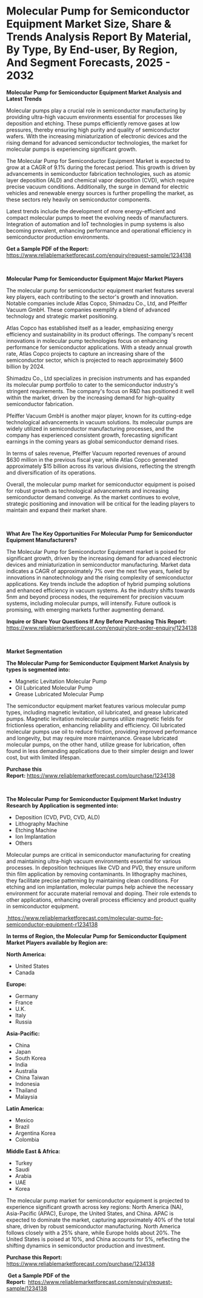 <p><h1>Molecular Pump for Semiconductor Equipment Market Size, Share & Trends Analysis Report By Material, By Type, By End-user, By Region, And Segment Forecasts, 2025 - 2032</h1></p><p><strong>Molecular Pump for Semiconductor Equipment Market Analysis and Latest Trends</strong></p>
<p><p>Molecular pumps play a crucial role in semiconductor manufacturing by providing ultra-high vacuum environments essential for processes like deposition and etching. These pumps efficiently remove gases at low pressures, thereby ensuring high purity and quality of semiconductor wafers. With the increasing miniaturization of electronic devices and the rising demand for advanced semiconductor technologies, the market for molecular pumps is experiencing significant growth.</p><p>The Molecular Pump for Semiconductor Equipment Market is expected to grow at a CAGR of 9.1% during the forecast period. This growth is driven by advancements in semiconductor fabrication technologies, such as atomic layer deposition (ALD) and chemical vapor deposition (CVD), which require precise vacuum conditions. Additionally, the surge in demand for electric vehicles and renewable energy sources is further propelling the market, as these sectors rely heavily on semiconductor components. </p><p>Latest trends include the development of more energy-efficient and compact molecular pumps to meet the evolving needs of manufacturers. Integration of automation and IoT technologies in pump systems is also becoming prevalent, enhancing performance and operational efficiency in semiconductor production environments.</p></p>
<p><strong>Get a Sample PDF of the Report:&nbsp;</strong> <a href="https://www.reliablemarketforecast.com/enquiry/request-sample/1234138?utm_campaign=2528&utm_medium=2&utm_source=Github&utm_content=ia&utm_term=15042025&utm_id=molecular-pump-for-semiconductor-equipment">https://www.reliablemarketforecast.com/enquiry/request-sample/1234138</a></p>
<p>&nbsp;</p>
<p><strong>Molecular Pump for Semiconductor Equipment Major Market Players</strong></p>
<p><p>The molecular pump for semiconductor equipment market features several key players, each contributing to the sector's growth and innovation. Notable companies include Atlas Copco, Shimadzu Co., Ltd, and Pfeiffer Vacuum GmbH. These companies exemplify a blend of advanced technology and strategic market positioning.</p><p>Atlas Copco has established itself as a leader, emphasizing energy efficiency and sustainability in its product offerings. The company's recent innovations in molecular pump technologies focus on enhancing performance for semiconductor applications. With a steady annual growth rate, Atlas Copco projects to capture an increasing share of the semiconductor sector, which is projected to reach approximately $600 billion by 2024.</p><p>Shimadzu Co., Ltd specializes in precision instruments and has expanded its molecular pump portfolio to cater to the semiconductor industry's stringent requirements. The company's focus on R&D has positioned it well within the market, driven by the increasing demand for high-quality semiconductor fabrication.</p><p>Pfeiffer Vacuum GmbH is another major player, known for its cutting-edge technological advancements in vacuum solutions. Its molecular pumps are widely utilized in semiconductor manufacturing processes, and the company has experienced consistent growth, forecasting significant earnings in the coming years as global semiconductor demand rises.</p><p>In terms of sales revenue, Pfeiffer Vacuum reported revenues of around $630 million in the previous fiscal year, while Atlas Copco generated approximately $15 billion across its various divisions, reflecting the strength and diversification of its operations.</p><p>Overall, the molecular pump market for semiconductor equipment is poised for robust growth as technological advancements and increasing semiconductor demand converge. As the market continues to evolve, strategic positioning and innovation will be critical for the leading players to maintain and expand their market share.</p></p>
<p>&nbsp;</p>
<p><strong>What Are The Key Opportunities For Molecular Pump for Semiconductor Equipment Manufacturers?</strong></p>
<p><p>The Molecular Pump for Semiconductor Equipment market is poised for significant growth, driven by the increasing demand for advanced electronic devices and miniaturization in semiconductor manufacturing. Market data indicates a CAGR of approximately 7% over the next five years, fueled by innovations in nanotechnology and the rising complexity of semiconductor applications. Key trends include the adoption of hybrid pumping solutions and enhanced efficiency in vacuum systems. As the industry shifts towards 5nm and beyond process nodes, the requirement for precision vacuum systems, including molecular pumps, will intensify. Future outlook is promising, with emerging markets further augmenting demand.</p></p>
<p><strong>Inquire or Share Your Questions If Any Before Purchasing This Report:</strong> <a href="https://www.reliablemarketforecast.com/enquiry/pre-order-enquiry/1234138?utm_campaign=2528&utm_medium=2&utm_source=Github&utm_content=ia&utm_term=15042025&utm_id=molecular-pump-for-semiconductor-equipment">https://www.reliablemarketforecast.com/enquiry/pre-order-enquiry/1234138</a></p>
<p>&nbsp;</p>
<p><strong>Market Segmentation</strong></p>
<p><strong>The Molecular Pump for Semiconductor Equipment Market Analysis by types is segmented into:</strong></p>
<p><ul><li>Magnetic Levitation Molecular Pump</li><li>Oil Lubricated Molecular Pump</li><li>Grease Lubricated Molecular Pump</li></ul></p>
<p><p>The semiconductor equipment market features various molecular pump types, including magnetic levitation, oil lubricated, and grease lubricated pumps. Magnetic levitation molecular pumps utilize magnetic fields for frictionless operation, enhancing reliability and efficiency. Oil lubricated molecular pumps use oil to reduce friction, providing improved performance and longevity, but may require more maintenance. Grease lubricated molecular pumps, on the other hand, utilize grease for lubrication, often found in less demanding applications due to their simpler design and lower cost, but with limited lifespan.</p></p>
<p><strong>Purchase this Report:&nbsp;</strong><a href="https://www.reliablemarketforecast.com/purchase/1234138?utm_campaign=2528&utm_medium=2&utm_source=Github&utm_content=ia&utm_term=15042025&utm_id=molecular-pump-for-semiconductor-equipment">https://www.reliablemarketforecast.com/purchase/1234138</a></p>
<p>&nbsp;</p>
<p><strong>The Molecular Pump for Semiconductor Equipment Market Industry Research by Application is segmented into:</strong></p>
<p><ul><li>Deposition (CVD, PVD, CVD, ALD)</li><li>Lithography Machine</li><li>Etching Machine</li><li>Ion Implantation</li><li>Others</li></ul></p>
<p><p>Molecular pumps are critical in semiconductor manufacturing for creating and maintaining ultra-high vacuum environments essential for various processes. In deposition techniques like CVD and PVD, they ensure uniform thin film application by removing contaminants. In lithography machines, they facilitate precise patterning by maintaining clean conditions. For etching and ion implantation, molecular pumps help achieve the necessary environment for accurate material removal and doping. Their role extends to other applications, enhancing overall process efficiency and product quality in semiconductor equipment.</p></p>
<p><a href="https://www.reliablemarketforecast.com/molecular-pump-for-semiconductor-equipment-r1234138?utm_campaign=2528&utm_medium=2&utm_source=Github&utm_content=ia&utm_term=15042025&utm_id=molecular-pump-for-semiconductor-equipment">&nbsp;https://www.reliablemarketforecast.com/molecular-pump-for-semiconductor-equipment-r1234138</a></p>
<p><strong>In terms of Region, the Molecular Pump for Semiconductor Equipment Market Players available by Region are:</strong></p>
<p>
    <p> <strong> North America: </strong>
        <ul>
            <li>United States</li>
            <li>Canada</li>
        </ul>
        </p> 
    <p> <strong> Europe: </strong>
        <ul>
            <li>Germany</li>
            <li>France</li>
            <li>U.K.</li>
            <li>Italy</li>
            <li>Russia</li>
        </ul>
        </p> 
    <p> <strong> Asia-Pacific: </strong>
        <ul>
            <li>China</li>
            <li>Japan</li>
            <li>South Korea</li>
            <li>India</li>
            <li>Australia</li>
            <li>China Taiwan</li>
            <li>Indonesia</li>
            <li>Thailand</li>
            <li>Malaysia</li>
        </ul>
        </p> 
    <p> <strong> Latin America: </strong>
        <ul>
            <li>Mexico</li>
            <li>Brazil</li>
            <li>Argentina Korea</li>
            <li>Colombia</li>
        </ul>
        </p> 
    <p> <strong> Middle East & Africa: </strong>
        <ul>
            <li>Turkey</li>
            <li>Saudi</li>
            <li>Arabia</li>
            <li>UAE</li>
            <li>Korea</li>
        </ul>
    </p>
    </p>
<p><p>The molecular pump market for semiconductor equipment is projected to experience significant growth across key regions: North America (NA), Asia-Pacific (APAC), Europe, the United States, and China. APAC is expected to dominate the market, capturing approximately 40% of the total share, driven by robust semiconductor manufacturing. North America follows closely with a 25% share, while Europe holds about 20%. The United States is poised at 10%, and China accounts for 5%, reflecting the shifting dynamics in semiconductor production and investment.</p></p>
<p><strong>Purchase this Report: </strong><a href="https://www.reliablemarketforecast.com/purchase/1234138?utm_campaign=2528&utm_medium=2&utm_source=Github&utm_content=ia&utm_term=15042025&utm_id=molecular-pump-for-semiconductor-equipment">https://www.reliablemarketforecast.com/purchase/1234138</a></p>
<p>&nbsp;<strong>Get a Sample PDF of the Report:&nbsp;&nbsp;</strong><a href="https://www.reliablemarketforecast.com/enquiry/request-sample/1234138?utm_campaign=2528&utm_medium=2&utm_source=Github&utm_content=ia&utm_term=15042025&utm_id=molecular-pump-for-semiconductor-equipment">https://www.reliablemarketforecast.com/enquiry/request-sample/1234138</a></p>
<p><strong></strong></p>
<p><p></p><p></p><p></p></p>